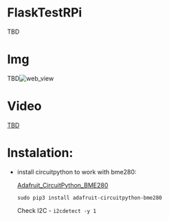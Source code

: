 # FlaskTestRPi
<p>TBD</p>

# Img
<p>TBD<img src="#" alt="web_view"></p>

# Video
<p><a href="#">TBD<a></p>

# Instalation:
- install circuitpython to work with bme280:
  <p><a href="https://github.com/adafruit/Adafruit_CircuitPython_BME280">Adafruit_CircuitPython_BME280</a></p>
  <p><code>sudo pip3 install adafruit-circuitpython-bme280</code></p>
  <p>Check I2C - <code>i2cdetect -y 1</code>
